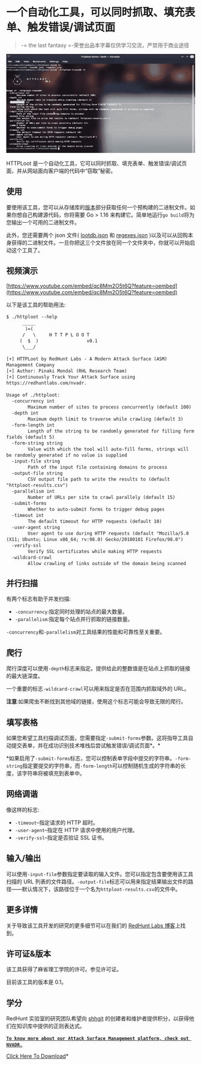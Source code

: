 # 一个自动化工具，可以同时抓取、填充表单、触发错误/调试页面

> -= the last fantasy =-荣誉出品本字幕仅供学习交流，严禁用于商业途径

[![](img/dad90b6dd7772259555b36a5d247ba62.png)](https://blogger.googleusercontent.com/img/b/R29vZ2xl/AVvXsEiFLBygf6lTRerfkLa5O5l4G7fXbZW1myxQ86i7hFvD5J-XiWBkSkLVBkxzupbI4SvxrXJvbPkDDrPqJ_3t_5wcXrUkzy6TEViY_D965ihkqbU9VOt2tAhD-7gv9dkVs9Po04Ib2Dwt9GQAN7FIRFRV0Rbu-p95bT28QkPzi54R3Bq1ZLASe14XEnna/s728/HTTPLoot(1).png)

HTTPLoot 是一个自动化工具，它可以同时抓取、填充表单、触发错误/调试页面，并从网站面向客户端的代码中“窃取”秘密。

## 使用

要使用该工具，您可以从存储库的[版本](https://github.com/redhuntlabs/HTTPLoot/releases)部分获取任何一个预构建的二进制文件。如果你想自己构建源代码，你将需要 Go > 1.16 来构建它。简单地运行`go build`将为您输出一个可用的二进制文件。

此外，您还需要两个 json 文件( [lootdb.json](https://github.com/redhuntlabs/HTTPLoot/blob/master/lootdb.json) 和 [regexes.json](https://github.com/redhuntlabs/HTTPLoot/blob/master/regexes.json) )以及可以从回购本身获得的二进制文件。一旦你把这三个文件放在同一个文件夹中，你就可以开始启动这个工具了。

## 视频演示

[https://www.youtube.com/embed/qc8Mm2O5t6Q?feature=oembed](https://www.youtube.com/embed/qc8Mm2O5t6Q?feature=oembed)

以下是该工具的帮助用法:

```
$ ./httploot --help
      _____
       )=(
      /   \     H T T P L O O T
     (  $  )                  v0.1
      \___/

[+] HTTPLoot by RedHunt Labs - A Modern Attack Surface (ASM) Management Company
[+] Author: Pinaki Mondal (RHL Research Team)
[+] Continuously Track Your Attack Surface using https://redhuntlabs.com/nvadr.

Usage of ./httploot:
  -concurrency int
        Maximum number of sites to process concurrently (default 100)
  -depth int
        Maximum depth limit to traverse while crawling (default 3)
  -form-length int
        Length of the string to be randomly generated for filling form fields (default 5)
  -form-string string
        Value with which the tool will auto-fill forms, strings will be randomly generated if no value is supplied
  -input-file string
        Path of the input file containing domains to process
  -output-file string
        CSV output file path to write the results to (default "httploot-results.csv")
  -parallelism int
        Number of URLs per site to crawl parallely (default 15)
  -submit-forms
        Whether to auto-submit forms to trigger debug pages
  -timeout int
        The default timeout for HTTP requests (default 10)
  -user-agent string
        User agent to use during HTTP requests (default "Mozilla/5.0 (X11; Ubuntu; Linux x86_64; rv:98.0) Gecko/20100101 Firefox/98.0")
  -verify-ssl
        Verify SSL certificates while making HTTP requests
  -wildcard-crawl
        Allow crawling of links outside of the domain being scanned
```

## 并行扫描

有两个标志有助于并发扫描:

*   `-concurrency`:指定同时处理的站点的最大数量。
*   `-parallelism`:指定每个站点并行抓取的链接数量。

`-concurrency`和`-parallelism`对工具结果的性能和可靠性至关重要。

## 爬行

爬行深度可以使用`-depth`标志来指定。提供给此的整数值是在站点上抓取的链接的最大链深度。

一个重要的标志`-wildcard-crawl`可以用来指定是否在范围内抓取域外的 URL。

**注意**:如果爬虫不断找到其他域的链接，使用这个标志可能会导致无限的爬行。

## 填写表格

如果您希望工具扫描调试页面，您需要指定`-submit-forms`参数。这将指导工具自动提交表单，并在成功识别技术堆栈后尝试触发错误/调试页面*。*

 *如果启用了`-submit-forms`标志，您可以控制表单字段中提交的字符串。`-form-string`指定要提交的字符串，而`-form-length`可以控制随机生成的字符串的长度，该字符串将被填充到表单中。

## 网络调谐

像这样的标志:

*   `-timeout`–指定请求的 HTTP 超时。
*   `-user-agent`–指定在 HTTP 请求中使用的用户代理。
*   `-verify-ssl`–指定是否验证 SSL 证书。

## 输入/输出

可以使用`-input-file`参数指定要读取的输入文件。您可以指定包含要使用该工具扫描的 URL 列表的文件路径。`-output-file`标志可以用来指定结果输出文件的路径——默认情况下，该路径位于一个名为`httploot-results.csv`的文件中。

## 更多详情

关于导致该工具开发的研究的更多细节可以在我们的 [RedHunt Labs 博客](https://redhuntlabs.com/blog/the-http-facet-httploot.html)上找到。

## 许可证&版本

该工具获得了麻省理工学院的许可。参见许可证。

目前该工具的版本是 0.1。

## 学分

RedHunt 实验室的研究团队希望向 [shhgit](https://github.com/eth0izzle/shhgit) 的创建者和维护者提供积分，以获得他们在知识库中提供的正则表达式。

**[`To know more about our Attack Surface Management platform, check out NVADR.`](https://redhuntlabs.com/nvadr)**

[Click Here To Download](https://github.com/redhuntlabs/HTTPLoot)*